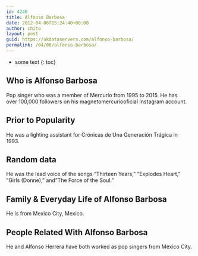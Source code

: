```yaml
---
id: 4240
title: Alfonso Barbosa
date: 2012-04-06T15:24:40+00:00
author: chito
layout: post
guid: https://ukdataservers.com/alfonso-barbosa/
permalink: /04/06/alfonso-barbosa/
---
```


* some text
{: toc}
          
          
## Who is  Alfonso Barbosa
                  
                  
                  
Pop singer who was a member of Mercurio from 1995 to 2015. He has over 100,000 followers on his magnetomercuriooficial Instagram account.
                  
                
                
                
## Prior to Popularity 
                  
                  
                  
He was a lighting assistant for Crónicas de Una Generación Trágica in 1993. 
                  
                
                
                
## Random data 
                  
                  
                  
He was the lead voice of the songs &#8220;Thirteen Years,&#8221; &#8220;Explodes Heart,&#8221; &#8220;Girls (Donne),&#8221; and&#8221;The Force of the Soul.&#8221;
                  
                
                
                
## Family & Everyday Life of Alfonso Barbosa
                  
                  
                  
He is from Mexico City, Mexico. 
                  
                
                
                
## People Related With  Alfonso Barbosa
                  
                  
                  
He and Alfonso Herrera have both worked as pop singers from Mexico City. 
                  
                
              
            
          
          
          
    
    
  
